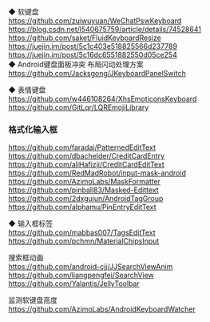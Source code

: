 ◆ 软键盘  
https://github.com/zuiwuyuan/WeChatPswKeyboard  
https://blog.csdn.net/l540675759/article/details/74528641  
https://github.com/saket/FluidKeyboardResize  
https://juejin.im/post/5c1c403e518825566d237789  
https://juejin.im/post/5c16dc6551882550d05ce254  
◆ Android键盘面板冲突 布局闪动处理方案  
https://github.com/Jacksgong/JKeyboardPanelSwitch  


◆ 表情键盘  
https://github.com/w446108264/XhsEmoticonsKeyboard  
https://github.com/GitLqr/LQREmojiLibrary  

### 格式化输入框  
https://github.com/faradaj/PatternedEditText  
https://github.com/dbachelder/CreditCardEntry  
https://github.com/aliHafizji/CreditCardEditText  
https://github.com/RedMadRobot/input-mask-android  
https://github.com/AzimoLabs/MaskFormatter  
https://github.com/pinball83/Masked-Edittext    
https://github.com/2dxgujun/AndroidTagGroup  
https://github.com/alphamu/PinEntryEditText  


◆ 输入框标签  
https://github.com/mabbas007/TagsEditText  
https://github.com/pchmn/MaterialChipsInput   

搜索框动画  
https://github.com/android-cjj/JJSearchViewAnim  
https://github.com/liangpengfei/SearchView  
https://github.com/Yalantis/JellyToolbar  

监测软键盘高度  
https://github.com/AzimoLabs/AndroidKeyboardWatcher  

